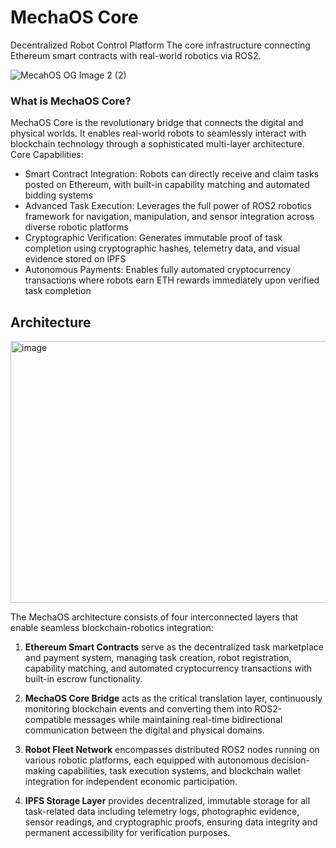# MechaOS Core

Decentralized Robot Control Platform
The core infrastructure connecting Ethereum smart contracts with real-world robotics via ROS2.

![MecahOS OG Image 2 (2)](https://github.com/user-attachments/assets/701a821e-2dba-4cc4-a340-23df47706188)


### What is MechaOS Core?

MechaOS Core is the revolutionary bridge that connects the digital and physical worlds. It enables real-world robots to seamlessly interact with blockchain technology through a sophisticated multi-layer architecture.
Core Capabilities:

- Smart Contract Integration: Robots can directly receive and claim tasks posted on Ethereum, with built-in capability matching and automated bidding systems
- Advanced Task Execution: Leverages the full power of ROS2 robotics framework for navigation, manipulation, and sensor integration across diverse robotic platforms
- Cryptographic Verification: Generates immutable proof of task completion using cryptographic hashes, telemetry data, and visual evidence stored on IPFS
- Autonomous Payments: Enables fully automated cryptocurrency transactions where robots earn ETH rewards immediately upon verified task completion

## Architecture

<img width="925" height="419" alt="image" src="https://github.com/user-attachments/assets/aea64e9d-488b-4418-b660-b308461b0f20" />

The MechaOS architecture consists of four interconnected layers that enable seamless blockchain-robotics integration:

1. <strong>Ethereum Smart Contracts</strong> serve as the decentralized task marketplace and payment system, managing task creation, robot registration, capability matching, and automated cryptocurrency transactions with built-in escrow functionality.

2. <strong>MechaOS Core Bridge</strong> acts as the critical translation layer, continuously monitoring blockchain events and converting them into ROS2-compatible messages while maintaining real-time bidirectional communication between the digital and physical domains.

3. <strong>Robot Fleet Network</strong> encompasses distributed ROS2 nodes running on various robotic platforms, each equipped with autonomous decision-making capabilities, task execution systems, and blockchain wallet integration for independent economic participation.

4. <strong>IPFS Storage Layer</strong> provides decentralized, immutable storage for all task-related data including telemetry logs, photographic evidence, sensor readings, and cryptographic proofs, ensuring data integrity and permanent accessibility for verification purposes.
